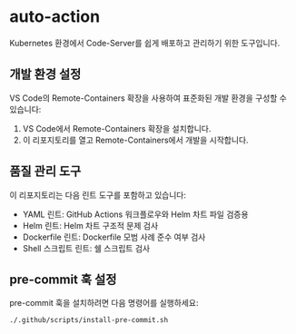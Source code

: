 # auto-action

Kubernetes 환경에서 Code-Server를 쉽게 배포하고 관리하기 위한 도구입니다.

## 개발 환경 설정

VS Code의 Remote-Containers 확장을 사용하여 표준화된 개발 환경을 구성할 수 있습니다:

1. VS Code에서 Remote-Containers 확장을 설치합니다.
2. 이 리포지토리를 열고 Remote-Containers에서 개발을 시작합니다.

## 품질 관리 도구

이 리포지토리는 다음 린트 도구를 포함하고 있습니다:

- YAML 린트: GitHub Actions 워크플로우와 Helm 차트 파일 검증용
- Helm 린트: Helm 차트 구조적 문제 검사
- Dockerfile 린트: Dockerfile 모범 사례 준수 여부 검사
- Shell 스크립트 린트: 쉘 스크립트 검사

## pre-commit 훅 설정

pre-commit 훅을 설치하려면 다음 명령어를 실행하세요:

```bash
./.github/scripts/install-pre-commit.sh
```
